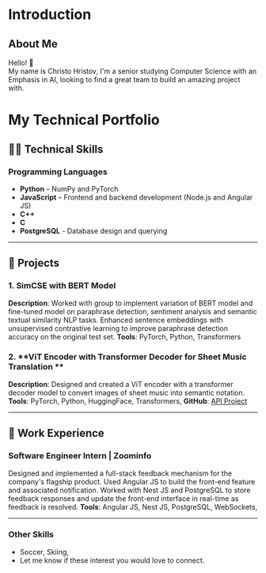 # Introduction

## About Me
Hello! 👋  
My name is Christo Hristov, I'm a senior studying Computer Science with an Emphasis in AI, looking to find a great team to build an amazing project with.    

# My Technical Portfolio

## 👩‍💻 Technical Skills
### Programming Languages
- **Python** –  NumPy and PyTorch 
- **JavaScript** – Frontend and backend development (Node.js and Angular JS)  
- **C++**  
- **C** 
- **PostgreSQL** - Database design and querying  
---

## 🚀 Projects
### 1. **SimCSE with BERT Model**  
**Description**: Worked with group to implement variation of BERT model and fine-tuned model on paraphrase detection, sentiment analysis and semantic textual similarity NLP tasks.  Enhanced sentence embeddings with unsupervised contrastive learning to improve paraphrase detection accuracy on the original test set.
**Tools**: PyTorch, Python, Transformers

### 2. **ViT Encoder with Transformer Decoder for Sheet Music Translation **  
**Description**: Designed and created a ViT encoder with a transformer decoder model to convert images of sheet music into semantic notation.   
**Tools**: PyTorch, Python, HuggingFace, Transformers, 
**GitHub**: [API Project](https://github.com/Christo-Hristov/ViTToSequence)  

---

## 💼 Work Experience
### Software Engineer Intern | **Zoominfo**  
Designed and implemented a full-stack feedback mechanism for the company's flagship product. Used Angular JS to build the front-end feature and associated notification.  Worked with Nest JS and PostgreSQL to store feedback responses and update the front-end interface in real-time as feedback is resolved.
**Tools**: Angular JS, Nest JS, PostgreSQL, WebSockets,

---

### Other Skills
- Soccer, Skiing, 
- Let me know if these interest you would love to connect.

